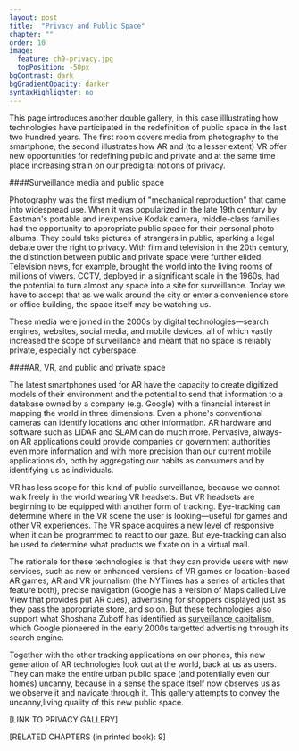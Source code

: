 ```yaml
---
layout: post
title:  "Privacy and Public Space"
chapter: ""
order: 10
image:
  feature: ch9-privacy.jpg
  topPosition: -50px
bgContrast: dark
bgGradientOpacity: darker
syntaxHighlighter: no
---
```



This page introduces another double gallery, in this case illlustrating how technologies have participated in the redefinition of public space in the last two hundred years. The first room covers media from photography to the smartphone; the second illustrates how AR and (to a lesser extent) VR offer new opportunities for redefining public and private and at the same time place increasing strain on our predigital notions of privacy. 

####Surveillance media and public space

Photography was the first medium of "mechanical reproduction" that came into widespread use. When it was popularized in the late 19th century by Eastman's portable and inexpensive Kodak camera, middle-class families had the opportunity to appropriate public space for their personal photo albums. They could take pictures of strangers in public, sparking a legal debate over the right to privacy. With film and television in the 20th century, the distinction between public and private space were further elided. Television news, for example, brought the world into the living rooms of millions of viwers. CCTV, deployed in a significant scale in the 1960s, had the potential to turn almost any space into a site for surveillance. Today we have to accept that as we walk around the city or enter a convenience store or office building, the space itself may be watching us. 

These media were joined in the 2000s by digital technologies&mdash;search engines, websites, social media, and mobile devices, all of which vastly increased the scope of surveillance and meant that no space is reliably private, especially not cyberspace.


####AR, VR, and public and private space

The latest smartphones used for AR have the capacity to create digitized models of their environment and the potential to send that information to a database owned by a company (e.g. Google) with a financial interest in mapping the world in three dimensions. Even a phone's conventional cameras can identify locations and other information. AR hardware and software such as LIDAR and SLAM can do much more. Pervasive, always-on AR applications could provide companies or government authorities even more information and with more precision than our current mobile applications do, both by aggregating our habits as consumers and by identifying us as individuals.

VR has less scope for this kind of public surveillance, because we cannot walk freely in the world wearing VR headsets. But VR headsets are beginning to be equipped with another form of tracking. Eye-tracking can determine where in the VR scene the user is looking&mdash;useful for games and other VR experiences. The VR space acquires a new level of responsive when it can be programmed to react to our gaze. But eye-tracking can also be used to determine what products we fixate on in a virtual mall. 

The rationale for these technologies is that they can provide users with new services, such as new or enhanced versions of VR games or location-based AR games, AR and VR journalism (the NYTimes has a series of articles that feature both), precise navigation (Google has a version of Maps called Live View that provides put AR cues), advertising for shoppers displayed just as they pass the appropriate store, and so on. But these technologies also support what Shoshana Zuboff has identified as <a href="https://www.youtube.com/watch?v=hIXhnWUmMvw" target="_blank">surveillance capitalism</a>, which Google pioneered in the early 2000s targetted advertising through its search engine. 

Together with the other tracking applications on our phones, this new generation of AR technologies look out at the world, back at us as users. They can make the entire urban public space (and potentially even our homes) uncanny, because in a sense the space itself now observes us as we observe it and navigate through it. This gallery attempts to convey the uncanny,living quality of this new public space. 



\[LINK TO PRIVACY GALLERY\]

\[RELATED CHAPTERS (in printed book): 9\]
